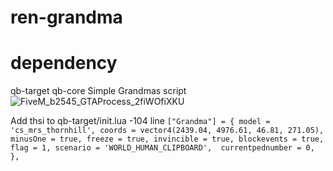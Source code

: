 # ren-grandma


# dependency 
qb-target
qb-core
Simple Grandmas script
![FiveM_b2545_GTAProcess_2fiWOfiXKU](https://user-images.githubusercontent.com/85559163/183088370-f7fcc236-f88b-4998-ad5e-5ad71a335fae.jpg)

Add thsi to qb-target/init.lua -104 line
	```["Grandma"] = {
		model = 'cs_mrs_thornhill',
		coords = vector4(2439.04, 4976.61, 46.81, 271.05),
		minusOne = true,
		freeze = true,
		invincible = true,
		blockevents = true,
		flag = 1,
		scenario = 'WORLD_HUMAN_CLIPBOARD',	
		currentpednumber = 0,
	},```


